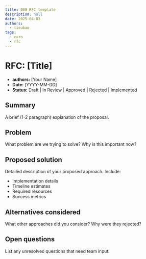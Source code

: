 ```yaml
---
title: 000 RFC template
description: null
date: 2025-04-03
authors:
  - tieubao
tags:
  - earn
  - rfc
---
```


# RFC: [Title]

- **authors:** [Your Name]
- **Date:** [YYYY-MM-DD]
- **Status:** Draft | In Review | Approved | Rejected | Implemented

## Summary

A brief (1-2 paragraph) explanation of the proposal.

## Problem

What problem are we trying to solve? Why is this important now?

## Proposed solution

Detailed description of your proposed approach. Include:

- Implementation details
- Timeline estimates
- Required resources
- Success metrics

## Alternatives considered

What other approaches did you consider? Why were they rejected?

## Open questions

List any unresolved questions that need team input.

